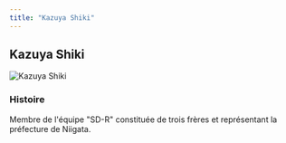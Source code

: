 ```yaml
---
title: "Kazuya Shiki"
---
```


Kazuya Shiki
------------


![Kazuya Shiki](/images/stories/saga/gundambftry/persos/kazuya-shiki.png)




### Histoire


Membre de l'équipe "SD-R" constituée de trois frères et représentant la préfecture de Niigata.


